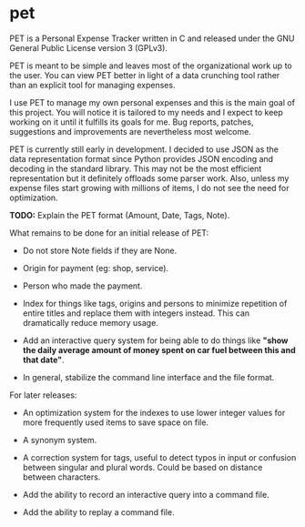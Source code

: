 pet
===

PET is a Personal Expense Tracker written in C and released under the GNU
General Public License version 3 (GPLv3).

PET is meant to be simple and leaves most of the organizational work up to the
user. You can view PET better in light of a data crunching tool rather than an
explicit tool for managing expenses.

I use PET to manage my own personal expenses and this is the main goal of this
project. You will notice it is tailored to my needs and I expect to keep working
on it until it fulfills its goals for me. Bug reports, patches, suggestions and
improvements are nevertheless most welcome.

PET is currently still early in development. I decided to use JSON as the data
representation format since Python provides JSON encoding and decoding in the
standard library. This may not be the most efficient representation but it
definitely offloads some parser work. Also, unless my expense files start
growing with millions of items, I do not see the need for optimization.

**TODO:** Explain the PET format (Amount, Date, Tags, Note).

What remains to be done for an initial release of PET:

* Do not store Note fields if they are None.

* Origin for payment (eg: shop, service).

* Person who made the payment.

* Index for things like tags, origins and persons to minimize repetition of
entire titles and replace them with integers instead. This can dramatically
reduce memory usage.

* Add an interactive query system for being able to do things like **"show the
daily average amount of money spent on car fuel between this and that date"**.

* In general, stabilize the command line interface and the file format.

For later releases:

* An optimization system for the indexes to use lower integer values for more
frequently used items to save space on file.

* A synonym system.

* A correction system for tags, useful to detect typos in input or confusion
between singular and plural words. Could be based on distance between
characters.

* Add the ability to record an interactive query into a command file.

* Add the ability to replay a command file.
